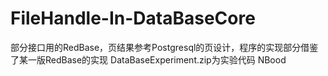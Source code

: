# FileHandle-In-DataBaseCore
部分接口用的RedBase，页结果参考Postgresql的页设计，程序的实现部分借鉴了某一版RedBase的实现
DataBaseExperiment.zip为实验代码
NBood
